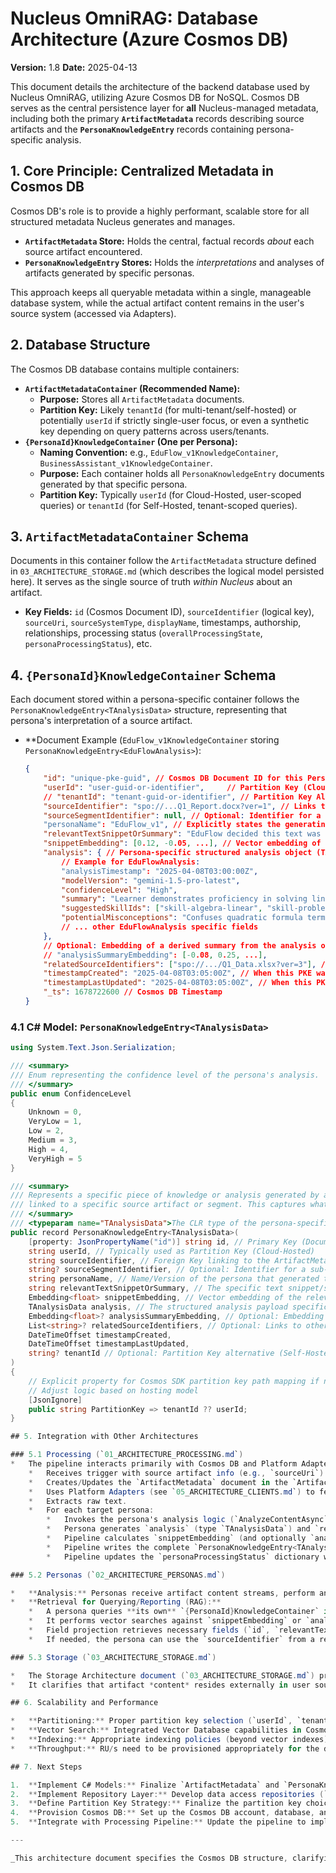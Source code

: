 # Nucleus OmniRAG: Database Architecture (Azure Cosmos DB)

**Version:** 1.8
**Date:** 2025-04-13

This document details the architecture of the backend database used by Nucleus OmniRAG, utilizing Azure Cosmos DB for NoSQL. Cosmos DB serves as the central persistence layer for **all** Nucleus-managed metadata, including both the primary **`ArtifactMetadata`** records describing source artifacts and the **`PersonaKnowledgeEntry`** records containing persona-specific analysis.

## 1. Core Principle: Centralized Metadata in Cosmos DB

Cosmos DB's role is to provide a highly performant, scalable store for all structured metadata Nucleus generates and manages.

*   **`ArtifactMetadata` Store:** Holds the central, factual records *about* each source artifact encountered.
*   **`PersonaKnowledgeEntry` Stores:** Holds the *interpretations* and analyses of artifacts generated by specific personas.

This approach keeps all queryable metadata within a single, manageable database system, while the actual artifact content remains in the user's source system (accessed via Adapters).

## 2. Database Structure

The Cosmos DB database contains multiple containers:

*   **`ArtifactMetadataContainer` (Recommended Name):**
    *   **Purpose:** Stores all `ArtifactMetadata` documents.
    *   **Partition Key:** Likely `tenantId` (for multi-tenant/self-hosted) or potentially `userId` if strictly single-user focus, or even a synthetic key depending on query patterns across users/tenants.
*   **`{PersonaId}KnowledgeContainer` (One per Persona):**
    *   **Naming Convention:** e.g., `EduFlow_v1KnowledgeContainer`, `BusinessAssistant_v1KnowledgeContainer`.
    *   **Purpose:** Each container holds all `PersonaKnowledgeEntry` documents generated by that specific persona.
    *   **Partition Key:** Typically `userId` (for Cloud-Hosted, user-scoped queries) or `tenantId` (for Self-Hosted, tenant-scoped queries).

## 3. `ArtifactMetadataContainer` Schema

Documents in this container follow the `ArtifactMetadata` structure defined in `03_ARCHITECTURE_STORAGE.md` (which describes the logical model persisted here). It serves as the single source of truth *within Nucleus* about an artifact.

*   **Key Fields:** `id` (Cosmos Document ID), `sourceIdentifier` (logical key), `sourceUri`, `sourceSystemType`, `displayName`, timestamps, authorship, relationships, processing status (`overallProcessingState`, `personaProcessingStatus`), etc.

## 4. `{PersonaId}KnowledgeContainer` Schema

Each document stored within a persona-specific container follows the `PersonaKnowledgeEntry<TAnalysisData>` structure, representing that persona's interpretation of a source artifact.

*   **Document Example (`EduFlow_v1KnowledgeContainer` storing `PersonaKnowledgeEntry<EduFlowAnalysis>`):
    ```json
    {
        "id": "unique-pke-guid", // Cosmos DB Document ID for this PersonaKnowledgeEntry
        "userId": "user-guid-or-identifier",     // Partition Key (Cloud-Hosted)
        // "tenantId": "tenant-guid-or-identifier", // Partition Key Alt (Self-Hosted)
        "sourceIdentifier": "spo://...Q1_Report.docx?ver=1", // Links to the ArtifactMetadata document (matches its sourceIdentifier)
        "sourceSegmentIdentifier": null, // Optional: Identifier for a sub-part of the source artifact
        "personaName": "EduFlow_v1", // Explicitly states the generating persona
        "relevantTextSnippetOrSummary": "EduFlow decided this text was most relevant: Learner shows understanding of algebraic equations...", // Persona-extracted/generated text snippet or summary, max length enforced!
        "snippetEmbedding": [0.12, -0.05, ...], // Vector embedding of relevantTextSnippetOrSummary
        "analysis": { // Persona-specific structured analysis object (TAnalysisData)
            // Example for EduFlowAnalysis:
            "analysisTimestamp": "2025-04-08T03:00:00Z",
            "modelVersion": "gemini-1.5-pro-latest",
            "confidenceLevel": "High",
            "summary": "Learner demonstrates proficiency in solving linear equations but struggles with quadratic formulas.",
            "suggestedSkillIds": ["skill-algebra-linear", "skill-problem-solving"],
            "potentialMisconceptions": "Confuses quadratic formula terms."
            // ... other EduFlowAnalysis specific fields
        },
        // Optional: Embedding of a derived summary from the analysis object itself
        // "analysisSummaryEmbedding": [-0.08, 0.25, ...],
        "relatedSourceIdentifiers": ["spo://.../Q1_Data.xlsx?ver=3"], // Links to other ArtifactMetadata suggested by the persona
        "timestampCreated": "2025-04-08T03:05:00Z", // When this PKE was created
        "timestampLastUpdated": "2025-04-08T03:05:00Z", // When this PKE was last updated
        "_ts": 1678722600 // Cosmos DB Timestamp
    }
    ```

### 4.1 C# Model: `PersonaKnowledgeEntry<TAnalysisData>`

```csharp
using System.Text.Json.Serialization;

/// <summary>
/// Enum representing the confidence level of the persona's analysis.
/// </summary>
public enum ConfidenceLevel
{
    Unknown = 0,
    VeryLow = 1,
    Low = 2,
    Medium = 3,
    High = 4,
    VeryHigh = 5
}

/// <summary>
/// Represents a specific piece of knowledge or analysis generated by a Persona,
/// linked to a specific source artifact or segment. This captures what a persona knows about that source/segment.
/// </summary>
/// <typeparam name="TAnalysisData">The CLR type of the persona-specific analysis payload.</typeparam>
public record PersonaKnowledgeEntry<TAnalysisData>(
    [property: JsonPropertyName("id")] string id, // Primary Key (Document ID)
    string userId, // Typically used as Partition Key (Cloud-Hosted)
    string sourceIdentifier, // Foreign Key linking to the ArtifactMetadata document (matches its sourceIdentifier)
    string? sourceSegmentIdentifier, // Optional: Identifier for a sub-part of the source artifact
    string personaName, // Name/Version of the persona that generated this entry
    string relevantTextSnippetOrSummary, // The specific text snippet/summary identified by the persona
    Embedding<float> snippetEmbedding, // Vector embedding of the relevantTextSnippetOrSummary
    TAnalysisData analysis, // The structured analysis payload specific to the persona (must include ConfidenceLevel)
    Embedding<float>? analysisSummaryEmbedding, // Optional: Embedding of a derived summary from the analysis
    List<string>? relatedSourceIdentifiers, // Optional: Links to other related ArtifactMetadata records
    DateTimeOffset timestampCreated,
    DateTimeOffset timestampLastUpdated,
    string? tenantId // Optional: Partition Key alternative (Self-Hosted)
)
{
    // Explicit property for Cosmos SDK partition key path mapping if needed
    // Adjust logic based on hosting model
    [JsonIgnore]
    public string PartitionKey => tenantId ?? userId;
}

## 5. Integration with Other Architectures

### 5.1 Processing (`01_ARCHITECTURE_PROCESSING.md`)
*   The pipeline interacts primarily with Cosmos DB and Platform Adapters:
    *   Receives trigger with source artifact info (e.g., `sourceUri`).
    *   Creates/Updates the `ArtifactMetadata` document in the `ArtifactMetadataContainer` in Cosmos DB.
    *   Uses Platform Adapters (see `05_ARCHITECTURE_CLIENTS.md`) to fetch artifact content from the `sourceUri`.
    *   Extracts raw text.
    *   For each target persona:
        *   Invokes the persona's analysis logic (`AnalyzeContentAsync`).
        *   Persona generates `analysis` (type `TAnalysisData`) and `relevantTextSnippetOrSummary`.
        *   Pipeline calculates `snippetEmbedding` (and optionally `analysisSummaryEmbedding`).
        *   Pipeline writes the complete `PersonaKnowledgeEntry<TAnalysisData>` record to the specific `{PersonaId}KnowledgeContainer` in Cosmos DB.
        *   Pipeline updates the `personaProcessingStatus` dictionary within the relevant `ArtifactMetadata` document in Cosmos DB.

### 5.2 Personas (`02_ARCHITECTURE_PERSONAS.md`)

*   **Analysis:** Personas receive artifact content streams, perform analysis, and return the `analysis` object and `relevantTextSnippetOrSummary` to the pipeline.
*   **Retrieval for Querying/Reporting (RAG):**
    *   A persona queries **its own** `{PersonaId}KnowledgeContainer` in Cosmos DB.
    *   It performs vector searches against `snippetEmbedding` or `analysisSummaryEmbedding`.
    *   Field projection retrieves necessary fields (`id`, `relevantTextSnippetOrSummary`, `analysis`, `sourceIdentifier`, etc.).
    *   If needed, the persona can use the `sourceIdentifier` from a retrieved PKE to request the full `ArtifactMetadata` (from `ArtifactMetadataContainer`) or even fresh content from the source system via adapters (using `sourceUri`) for more context.

### 5.3 Storage (`03_ARCHITECTURE_STORAGE.md`)

*   The Storage Architecture document (`03_ARCHITECTURE_STORAGE.md`) primarily defines the **logical structure of the `ArtifactMetadata` object**, which is persisted within the `ArtifactMetadataContainer` in Cosmos DB.
*   It clarifies that artifact *content* resides externally in user source systems.

## 6. Scalability and Performance

*   **Partitioning:** Proper partition key selection (`userId`, `tenantId`, or other) is crucial for distributing load and enabling efficient queries within both `ArtifactMetadataContainer` and `{PersonaId}KnowledgeContainer`s.
*   **Vector Search:** Integrated Vector Database capabilities in Cosmos DB enable efficient similarity searches within each persona's container.
*   **Indexing:** Appropriate indexing policies (beyond vector indexes) are needed for efficient metadata filtering.
*   **Throughput:** RU/s need to be provisioned appropriately for the database or individual containers based on expected load.

## 7. Next Steps

1.  **Implement C# Models:** Finalize `ArtifactMetadata` and `PersonaKnowledgeEntry<T>` records, enums, and concrete `TAnalysisData` types for each persona.
2.  **Implement Repository Layer:** Develop data access repositories (`IArtifactMetadataRepository`, `IPersonaKnowledgeRepository<TAnalysisData>`) using the Cosmos DB .NET SDK. Ensure dynamic container handling for PKEs.
3.  **Define Partition Key Strategy:** Finalize the partition key choices for both container types based on deployment models and query patterns.
4.  **Provision Cosmos DB:** Set up the Cosmos DB account, database, and define container creation/configuration strategy.
5.  **Integrate with Processing Pipeline:** Update the pipeline to implement the flow described in Section 5.1.

---

_This architecture document specifies the Cosmos DB structure, clarifying its role as the central store for both factual `ArtifactMetadata` and interpretive `PersonaKnowledgeEntry` data, linking them via the `sourceIdentifier`._
